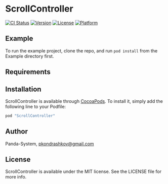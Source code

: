# ScrollController

[![CI Status](http://img.shields.io/travis/pknd/ScrollController.svg?style=flat)](https://travis-ci.org/pknd/ScrollController)
[![Version](https://img.shields.io/cocoapods/v/ScrollController.svg?style=flat)](http://cocoapods.org/pods/ScrollController)
[![License](https://img.shields.io/cocoapods/l/ScrollController.svg?style=flat)](http://cocoapods.org/pods/ScrollController)
[![Platform](https://img.shields.io/cocoapods/p/ScrollController.svg?style=flat)](http://cocoapods.org/pods/ScrollController)

## Example

To run the example project, clone the repo, and run `pod install` from the Example directory first.

## Requirements

## Installation

ScrollController is available through [CocoaPods](http://cocoapods.org). To install
it, simply add the following line to your Podfile:

```ruby
pod "ScrollController"
```

## Author

Panda-System, pkondrashkov@gmail.com

## License

ScrollController is available under the MIT license. See the LICENSE file for more info.
